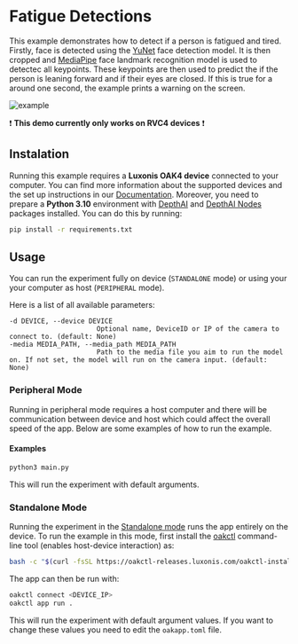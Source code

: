 # Fatigue Detections

This example demonstrates how to detect if a person is fatigued and tired. Firstly, face is detected using the [YuNet](https://hub.luxonis.com/ai/models/5d635f3c-45c0-41d2-8800-7ca3681b1915?view=page) face detection model. It is then cropped and [MediaPipe](https://hub.luxonis.com/ai/models/4632304b-91cb-4fcb-b4cc-c8c414e13f56?view=page) face landmark recognition model is used to detectec all keypoints. These keypoints are then used to predict the if the person is leaning forward and if their eyes are closed. If this is true for a around one second, the example prints a warning on the screen.

![example](output.gif)

:exclamation: **This demo currently only works on RVC4 devices** :exclamation:

## Instalation

Running this example requires a **Luxonis OAK4 device** connected to your computer. You can find more information about the supported devices and the set up instructions in our [Documentation](https://rvc4.docs.luxonis.com/hardware).
Moreover, you need to prepare a **Python 3.10** environment with [DepthAI](https://pypi.org/project/depthai/) and [DepthAI Nodes](https://pypi.org/project/depthai-nodes/) packages installed. You can do this by running:

```bash
pip install -r requirements.txt
```

## Usage

You can run the experiment fully on device (`STANDALONE` mode) or using your your computer as host (`PERIPHERAL` mode).

Here is a list of all available parameters:

```
-d DEVICE, --device DEVICE
                      Optional name, DeviceID or IP of the camera to connect to. (default: None)
-media MEDIA_PATH, --media_path MEDIA_PATH
                      Path to the media file you aim to run the model on. If not set, the model will run on the camera input. (default: None)
```

### Peripheral Mode

Running in peripheral mode requires a host computer and there will be communication between device and host which could affect the overall speed of the app. Below are some examples of how to run the example.

#### Examples

```bash
python3 main.py
```

This will run the experiment with default arguments.

### Standalone Mode

Running the experiment in the [Standalone mode](https://rvc4.docs.luxonis.com/software/depthai/standalone/) runs the app entirely on the device.
To run the example in this mode, first install the [oakctl](https://rvc4.docs.luxonis.com/software/tools/oakctl/) command-line tool (enables host-device interaction) as:

```bash
bash -c "$(curl -fsSL https://oakctl-releases.luxonis.com/oakctl-installer.sh)"
```

The app can then be run with:

```bash
oakctl connect <DEVICE_IP>
oakctl app run .
```

This will run the experiment with default argument values. If you want to change these values you need to edit the `oakapp.toml` file.
